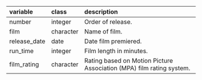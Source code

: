 |variable     |class     |description                           |
|:------------|:---------|:-------------------------------------|
|number       |integer   |Order of release. |
|film         |character |Name of film. |
|release_date |date      |Date film premiered. |
|run_time     |integer   |Film length in minutes. |
|film_rating  |character |Rating based on Motion Picture Association (MPA) film rating system. |

